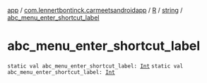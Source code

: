 [app](../../../index.md) / [com.lennertbontinck.carmeetsandroidapp](../../index.md) / [R](../index.md) / [string](index.md) / [abc_menu_enter_shortcut_label](./abc_menu_enter_shortcut_label.md)

# abc_menu_enter_shortcut_label

`static val abc_menu_enter_shortcut_label: `[`Int`](https://kotlinlang.org/api/latest/jvm/stdlib/kotlin/-int/index.html)
`static val abc_menu_enter_shortcut_label: `[`Int`](https://kotlinlang.org/api/latest/jvm/stdlib/kotlin/-int/index.html)